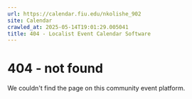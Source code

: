 ```yaml
---
url: https://calendar.fiu.edu/nkolishe_902
site: Calendar
crawled_at: 2025-05-14T19:01:29.005041
title: 404 - Localist Event Calendar Software
---
```


# 404 - not found
We couldn't find the page on this community event platform.
